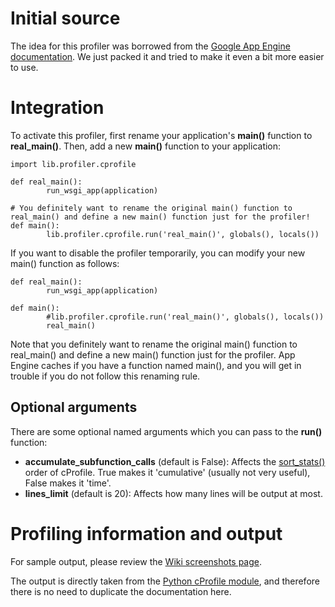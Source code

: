 

# Initial source #

The idea for this profiler was borrowed from the [Google App Engine documentation](http://code.google.com/appengine/kb/commontasks.html#profiling). We just packed it and tried to make it even a bit more easier to use.

# Integration #

To activate this profiler, first rename your application's **main()** function to **real\_main()**. Then, add a new **main()** function to your application:
```
import lib.profiler.cprofile

def real_main():
        run_wsgi_app(application)

# You definitely want to rename the original main() function to real_main() and define a new main() function just for the profiler!
def main():
        lib.profiler.cprofile.run('real_main()', globals(), locals())
```

If you want to disable the profiler temporarily, you can modify your new main() function as follows:
```
def real_main():
        run_wsgi_app(application)

def main():
        #lib.profiler.cprofile.run('real_main()', globals(), locals())
        real_main()
```

Note that you definitely want to rename the original main() function to real\_main() and define a new main() function just for the profiler. App Engine caches if you have a function named main(), and you will get in trouble if you do not follow this renaming rule.

## Optional arguments ##

There are some optional named arguments which you can pass to the **run()** function:
  * **accumulate\_subfunction\_calls** (default is False): Affects the [sort\_stats()](http://www.python.org/doc//current/library/profile.html?highlight=cprofile#pstats.Stats.sort_stats) order of cProfile. True makes it 'cumulative' (usually not very useful), False makes it 'time'.
  * **lines\_limit** (default is 20): Affects how many lines will be output at most.

# Profiling information and output #

For sample output, please review the [Wiki screenshots page](http://code.google.com/p/appengine-profiler/wiki/Screenshots#cProfile_profiler).

The output is directly taken from the [Python cProfile module](http://www.python.org/doc//current/library/profile.html?highlight=cprofile#module-pstats), and therefore there is no need to duplicate the documentation here.